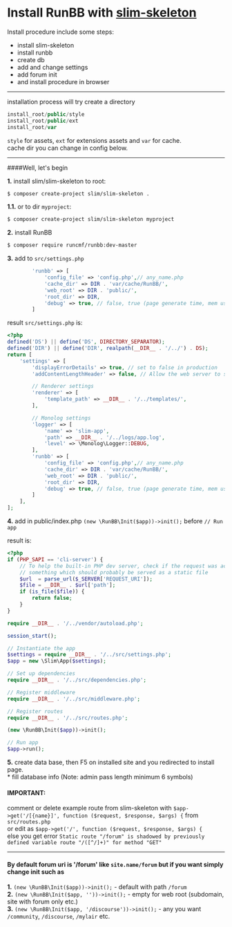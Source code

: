 # Install RunBB with [slim-skeleton](https://github.com/slimphp/Slim-Skeleton)

Install procedure include some steps:
* install slim-skeleton
* install runbb
* create db
* add and change settings
* add forum init
* and install procedure in browser  

---

installation process will try create a directory
```php
install_root/public/style
install_root/public/ext
install_root/var
```
`style` for assets, `ext` for extensions assets and `var` for cache.  
cache dir you can change in config below.  

---
####Well, let's  begin  

**1.** install slim/slim-skeleton to root:
```sh
$ composer create-project slim/slim-skeleton . 
```  
**1.1.** or to dir `myproject`:  

```sh
$ composer create-project slim/slim-skeleton myproject
```

**2.** install RunBB
```sh
$ composer require runcmf/runbb:dev-master 
```

**3.** add to `src/settings.php`
```php
        'runbb' => [
            'config_file' => 'config.php',// any_name.php
            'cache_dir' => DIR . 'var/cache/RunBB/',
            'web_root' => DIR . 'public/',
            'root_dir' => DIR,
            'debug' => true, // false, true (page generate time, mem usage and peak)
        ]
```

result `src/settings.php` is:
```php
<?php
defined('DS') || define('DS', DIRECTORY_SEPARATOR);
defined('DIR') || define('DIR', realpath(__DIR__ . '/../') . DS);
return [
    'settings' => [
        'displayErrorDetails' => true, // set to false in production
        'addContentLengthHeader' => false, // Allow the web server to send the content-length header

        // Renderer settings
        'renderer' => [
            'template_path' => __DIR__ . '/../templates/',
        ],

        // Monolog settings
        'logger' => [
            'name' => 'slim-app',
            'path' => __DIR__ . '/../logs/app.log',
            'level' => \Monolog\Logger::DEBUG,
        ],
        'runbb' => [
            'config_file' => 'config.php',// any_name.php
            'cache_dir' => DIR . 'var/cache/RunBB/',
            'web_root' => DIR . 'public/',
            'root_dir' => DIR,
            'debug' => true, // false, true (page generate time, mem usage and peak)
        ]
    ],
];
```  

**4.** add in public/index.php `(new \RunBB\Init($app))->init();` before `// Run app`  

result is:
```php
<?php
if (PHP_SAPI == 'cli-server') {
    // To help the built-in PHP dev server, check if the request was actually for
    // something which should probably be served as a static file
    $url  = parse_url($_SERVER['REQUEST_URI']);
    $file = __DIR__ . $url['path'];
    if (is_file($file)) {
        return false;
    }
}

require __DIR__ . '/../vendor/autoload.php';

session_start();

// Instantiate the app
$settings = require __DIR__ . '/../src/settings.php';
$app = new \Slim\App($settings);

// Set up dependencies
require __DIR__ . '/../src/dependencies.php';

// Register middleware
require __DIR__ . '/../src/middleware.php';

// Register routes
require __DIR__ . '/../src/routes.php';

(new \RunBB\Init($app))->init();

// Run app
$app->run();
```  

**5.** create data base, then F5 on installed site and you redirected to install page.  
    * fill database info (Note: admin pass length minimum 6 symbols)

#### IMPORTANT: 
comment or delete example route from slim-skeleton with `$app->get('/[{name}]', function ($request, $response, $args) {` from `src/routes.php`  
or edit as `$app->get('/', function ($request, $response, $args) {`  
else you get error `Static route "/forum" is shadowed by previously defined variable route "/([^/]+)" for method "GET"`  

---
#### By default forum uri is '/forum' like `site.name/forum` but if you want simply change init such as

**1.** `(new \RunBB\Init($app))->init();` - default with path `/forum`   
**2.** `(new \RunBB\Init($app, ''))->init();` - empty for web root (subdomain, site with forum only etc.)   
**3.** `(new \RunBB\Init($app, '/discourse'))->init();` - any you want `/community`, `/discourse`, `/mylair` etc.  
